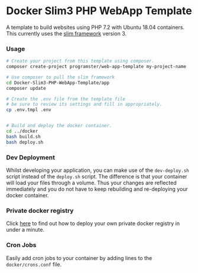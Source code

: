 Docker Slim3 PHP WebApp Template
================================

A template to build websites using PHP 7.2 with Ubuntu 18.04 containers.
This currently uses the [slim framework](http://www.slimframework.com/) version 3.


### Usage

```bash
# Create your project from this template using composer.
composer create-project programster/web-app-template my-project-name

# Use composer to pull the slim framework
cd Docker-Slim3-PHP-WebApp-Template/app
composer update

# Create the .env file from the template file
# be sure to review its settings and fill in appropriately.
cp .env.tmpl .env


# Build and deploy the docker container.
cd ../docker
bash build.sh
bash deploy.sh
```


### Dev Deployment
Whilst developing your application, you can make use of the `dev-deploy.sh` script instead
of the `deploy.sh` script. The difference is that your container will load your files through a 
volume. Thus your changes are reflected immediately and you do not have to keep rebuilding and 
re-deploying your docker container.


### Private docker registry
Click [here](http://blog.programster.org/2015/03/17/run-your-own-private-docker-registry/) to find out how to deploy your own private docker registry in under a minute.


### Cron Jobs
Easily add cron jobs to your container by adding lines to the `docker/crons.conf` file.
